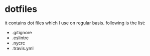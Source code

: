 # dotfiles
it contains dot files which I use on regular basis. following is the list:

- .gitignore
- .eslintrc
- .nycrc
- .travis.yml
